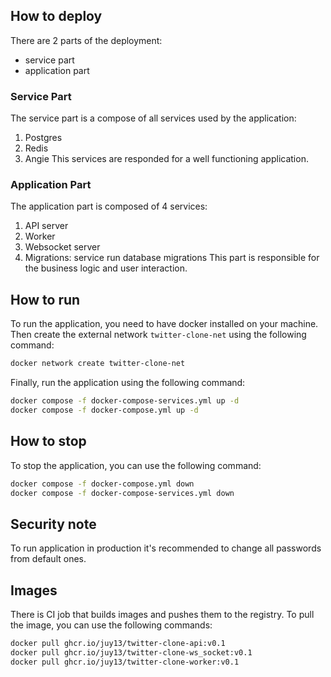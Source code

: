 ## How to deploy
There are 2 parts of the deployment:
- service part
- application part

### Service Part
The service part is a compose of all services used by the application:
1. Postgres
2. Redis
3. Angie
This services are responded for a well functioning application.

### Application Part
The application part is composed of 4 services:
1. API server
2. Worker
3. Websocket server
4. Migrations: service run database migrations
This part is responsible for the business logic and user interaction.

## How to run
To run the application, you need to have docker installed on your machine.
Then create the external network `twitter-clone-net` using the following command:
```sh
docker network create twitter-clone-net
```
Finally, run the application using the following command:
```sh
docker compose -f docker-compose-services.yml up -d
docker compose -f docker-compose.yml up -d
```

## How to stop
To stop the application, you can use the following command:
```sh
docker compose -f docker-compose.yml down
docker compose -f docker-compose-services.yml down
```

## Security note
To run application in production it's recommended to change all passwords from default ones.

## Images
There is CI job that builds images and pushes them to the registry.
To pull the image, you can use the following commands:
```sh
docker pull ghcr.io/juy13/twitter-clone-api:v0.1
docker pull ghcr.io/juy13/twitter-clone-ws_socket:v0.1
docker pull ghcr.io/juy13/twitter-clone-worker:v0.1
```
